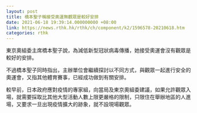 ```yaml
---
layout: post
title: 橋本聖子稱接受奧運無觀眾是較好安排
date: 2021-06-18 19:39:14.000000000 +08:00
link: https://news.rthk.hk/rthk/ch/component/k2/1596578-20210618.htm
categories: rthk
---
```


東京奧組委主席橋本聖子說，為減低新型冠狀病毒傳播，她接受奧運會沒有觀眾是較好的安排。

不過橋本聖子同時指出，主辦單位會繼續探討以不同方式，與觀眾一起進行安全的奧運會，又指其他體育賽事，已經成功做到有關安排。

較早前，日本政府應對疫情的專家組，向當局及東京奧組委建議，如果允許觀眾入場，就需要採取比其他大型活動人數上限更嚴格的限制，只限住在舉辦地區的人進場，又要求一旦出現疫情擴大的跡象，就不設現場觀眾。
